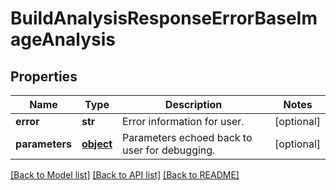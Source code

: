 # BuildAnalysisResponseErrorBaseImageAnalysis

## Properties
Name | Type | Description | Notes
------------ | ------------- | ------------- | -------------
**error** | **str** | Error information for user. | [optional]
**parameters** | [**object**](.md) | Parameters echoed back to user for debugging. | [optional]

[[Back to Model list]](../README.md#documentation-for-models) [[Back to API list]](../README.md#documentation-for-api-endpoints) [[Back to README]](../README.md)
